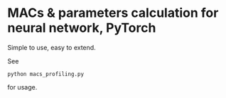 # MACs & parameters calculation for neural network, PyTorch

Simple to use, easy to extend. 

See
```
python macs_profiling.py
```
for usage. 
